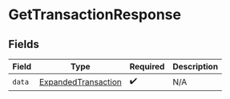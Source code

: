 # GetTransactionResponse


## Fields

| Field                                                             | Type                                                              | Required                                                          | Description                                                       |
| ----------------------------------------------------------------- | ----------------------------------------------------------------- | ----------------------------------------------------------------- | ----------------------------------------------------------------- |
| `data`                                                            | [ExpandedTransaction](../../models/shared/ExpandedTransaction.md) | :heavy_check_mark:                                                | N/A                                                               |